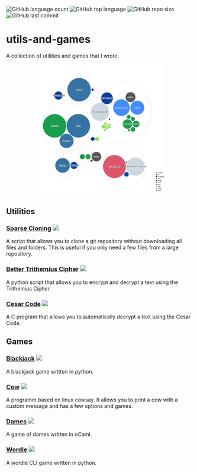 ![GitHub language count](https://img.shields.io/github/languages/count/comejv/utils-and-games)
![GitHub top language](https://img.shields.io/github/languages/top/comejv/utils-and-games)
![GitHub repo size](https://img.shields.io/github/repo-size/comejv/utils-and-games)
![GitHub last commit](https://img.shields.io/github/last-commit/comejv/utils-and-games)

# utils-and-games
A collection of utilities and games that I wrote.

<p align="center" href="https://raw.githubusercontent.com/comejv/utils-and-games/main/diagram.svg">
<kbd>
<img src="./diagram.svg" alt="A diagram of this repository" width="70%">
</kbd>
</p>

## Utilities
### [Sparse Cloning](sparse-clone_%5Bshell%5D_%5Bgit%5D) ![](https://img.shields.io/badge/-shell-green)
A script that allows you to clone a git repository without downloading all files and folders. This is useful if you only need a few files from a large repository.

### [Better Trithemius Cipher](better-trithemius-cipher_%5Bpy%5D) ![](https://img.shields.io/badge/-python-blue)
A python script that allows you to encrypt and decrypt a text using the Trithemius Cipher.

### [Cesar Code](cesar-code_%5BC%5D) ![](https://img.shields.io/badge/-C-red)
A C program that allows you to automatically decrypt a text using the Cesar Code.

## Games
### [Blackjack](blackjack_%5Bpy%5D) ![](https://img.shields.io/badge/-python-blue)
A blackjack game written in python.

### [Cow](cow_%5BC%5D_%5Bshell%5D) ![](https://img.shields.io/badge/-C-red)
A programm based on linux cowsay. It allows you to print a cow with a custom message and has a few options and games.

### [Dames](dames_%5BoCaml%5D) ![](https://img.shields.io/badge/-oCaml-orange)
A game of dames written in oCaml.

### [Wordle](wordle_%5Bpy%5D) ![](https://img.shields.io/badge/-python-blue)
A wordle CLI game written in python.